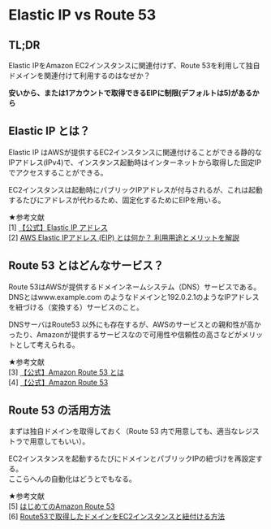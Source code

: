 # Elastic IP vs Route 53

## TL;DR
Elastic IPをAmazon EC2インスタンスに関連付けず、Route 53を利用して独自ドメインを関連付けて利用するのはなぜか？

**安いから、または1アカウントで取得できるEIPに制限(デフォルトは5)があるから**

## Elastic IP とは？

Elastic IP はAWSが提供するEC2インスタンスに関連付けることができる静的なIPアドレス(IPv4)で、インスタンス起動時はインターネットから取得した固定IPでアクセスすることができる。

EC2インスタンスは起動時にパブリックIPアドレスが付与されるが、これは起動するたびにアドレスが代わるため、固定化するためにEIPを用いる。

★参考文献  
[1] [【公式】Elastic IP アドレス](https://docs.aws.amazon.com/ja_jp/AWSEC2/latest/UserGuide/elastic-ip-addresses-eip.html)  
[2] [AWS Elastic IPアドレス (EIP) とは何か？ 利用用途とメリットを解説](https://サーバー構築と設定.com/?p=2079)

## Route 53 とはどんなサービス？

Route 53はAWSが提供するドメインネームシステム（DNS）サービスである。DNSとはwww.example.com のようなドメインと192.0.2.1のようなIPアドレスを紐づける（変換する）サービスのこと。

DNSサーバはRoute53 以外にも存在するが、AWSのサービスとの親和性が高かったり、Amazonが提供するサービスなので可用性や信頼性の高さなどがメリットとして考えられる。

★参考文献  
[3] [【公式】Amazon Route 53 とは](https://docs.aws.amazon.com/ja_jp/Route53/latest/DeveloperGuide/Welcome.html)  
[4] [【公式】Amazon Route 53](https://aws.amazon.com/jp/route53/)

## Route 53 の活用方法

まずは独自ドメインを取得しておく（Route 53 内で用意しても、適当なレジストラで用意してもいい）。

EC2インスタンスを起動するたびにドメインとパブリックIPの紐づけを再設定する。  
ここらへんの自動化はどうとでもなる。

★参考文献  
[5] [はじめてのAmazon Route 53](https://qiita.com/Yuki_BB3/items/effdf1bb38263bfef82a)  
[6] [Route53で取得したドメインをEC2インスタンスと紐付ける方法](https://qiita.com/masamitsu-konya/items/66ea89d8aa8e93127c7a)
